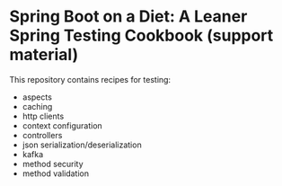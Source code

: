 # Spring Boot on a Diet: A Leaner Spring Testing Cookbook (support material)

This repository contains recipes for testing:
* aspects
* caching
* http clients
* context configuration
* controllers
* json serialization/deserialization
* kafka
* method security
* method validation
